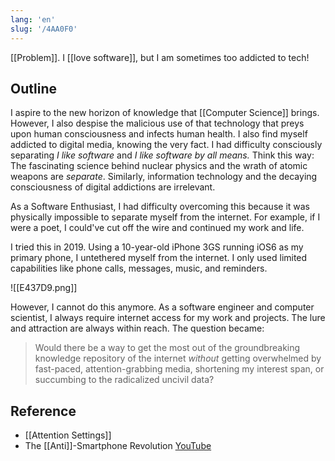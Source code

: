 ```yaml
---
lang: 'en'
slug: '/4AA0F0'
---
```


[[Problem]]. I [[love software]], but I am sometimes too addicted to tech!

## Outline

I aspire to the new horizon of knowledge that [[Computer Science]] brings.
However, I also despise the malicious use of that technology that preys upon human consciousness and infects human health.
I also find myself addicted to digital media, knowing the very fact.
I had difficulty consciously separating _I like software_ and _I like software by all means._
Think this way:
The fascinating science behind nuclear physics and the wrath of atomic weapons are _separate_.
Similarly, information technology and the decaying consciousness of digital addictions are irrelevant.

As a Software Enthusiast, I had difficulty overcoming this because it was physically impossible to separate myself from the internet.
For example, if I were a poet, I could've cut off the wire and continued my work and life.

I tried this in 2019.
Using a 10-year-old iPhone 3GS running iOS6 as my primary phone, I untethered myself from the internet.
I only used limited capabilities like phone calls, messages, music, and reminders.

![[E437D9.png]]

However, I cannot do this anymore.
As a software engineer and computer scientist, I always require internet access for my work and projects.
The lure and attraction are always within reach.
The question became:

> Would there be a way to get the most out of the groundbreaking knowledge repository of the internet _without_ getting overwhelmed by fast-paced, attention-grabbing media, shortening my interest span, or succumbing to the radicalized uncivil data?

## Reference

- [[Attention Settings]]
- The [[Anti]]-Smartphone Revolution [YouTube](https://www.youtube.com/watch?v=02mIRnPJm6g)
